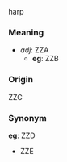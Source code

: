 harp
### Meaning
+ _adj_: ZZA
    + __eg__: ZZB

### Origin

ZZC

### Synonym

__eg__: ZZD

+ ZZE


